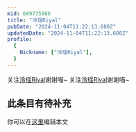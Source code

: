 ```yaml
---
mid: 689735066
title: "泠瑶Riyal"
pubDate: "2024-11-04T11:22:13.680Z"
updatedDate: "2024-11-04T11:22:13.680Z"
profile:
  {
    Nickname: ["泠瑶Riyal"],
  }
---
```


关注[泠瑶Riyal](https://space.bilibili.com/689735066)谢谢喵~ 关注[泠瑶Riyal](https://space.bilibili.com/689735066)谢谢喵~

## 此条目有待补充
你可以在[这里](https://github.com/Yuhanawa/VTuber.ICU-Content/edit/master/v/泠瑶Riyal/index.md)编辑本文
